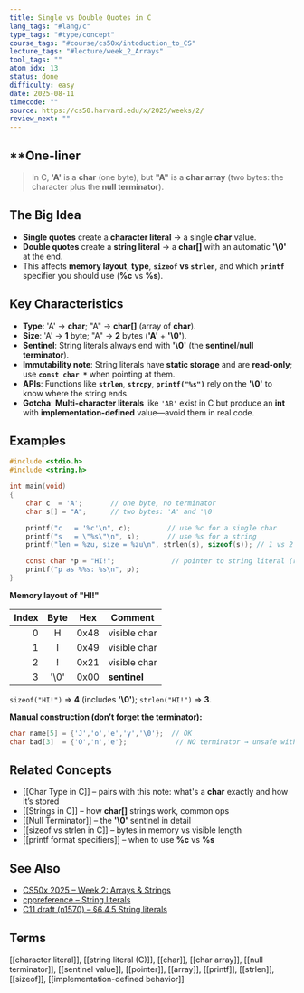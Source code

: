 ```yaml
---
title: Single vs Double Quotes in C
lang_tags: "#lang/c"
type_tags: "#type/concept"
course_tags: "#course/cs50x/intoduction_to_CS"
lecture_tags: "#lecture/week_2_Arrays"
tool_tags: ""
atom_idx: 13
status: done
difficulty: easy
date: 2025-08-11
timecode: ""
source: https://cs50.harvard.edu/x/2025/weeks/2/
review_next: ""
---
```


## **One-liner

> In C, **'A'** is a **char** (one byte), but **"A"** is a **char array** (two bytes: the character plus the **null terminator**).

## The Big Idea 
- **Single quotes** create a **character literal** → a single **char** value.
- **Double quotes** create a **string literal** → a **char[]** with an automatic **'\0'** at the end.
- This affects **memory layout**, **type**, **`sizeof` vs `strlen`**, and which **`printf`** specifier you should use (**%c** vs **%s**).

## Key Characteristics 
- **Type**: 'A' → **char**; "A" → **char[]** (array of **char**).
- **Size**: 'A' → **1** byte; "A" → **2** bytes (**'A'** + **'\0'**).
- **Sentinel**: String literals always end with **'\0'** (the **sentinel**/**null terminator**).
- **Immutability note**: String literals have **static storage** and are **read-only**; use **`const char *`** when pointing at them.
- **APIs**: Functions like **`strlen`**, **`strcpy`**, **`printf("%s")`** rely on the **'\0'** to know where the string ends.
- **Gotcha**: **Multi-character literals** like `'AB'` exist in C but produce an **int** with **implementation-defined** value—avoid them in real code.

## Examples 

```c
#include <stdio.h>
#include <string.h>

int main(void)
{
    char c  = 'A';       // one byte, no terminator
    char s[] = "A";      // two bytes: 'A' and '\0'

    printf("c   = '%c'\n", c);         // use %c for a single char
    printf("s   = \"%s\"\n", s);       // use %s for a string
    printf("len = %zu, size = %zu\n", strlen(s), sizeof(s)); // 1 vs 2

    const char *p = "HI!";              // pointer to string literal (read-only)
    printf("p as %%s: %s\n", p);
}
```

**Memory layout of "HI!"**

| Index | Byte | Hex  | Comment         |
|------:|:----:|:----:|-----------------|
| 0     | H    | 0x48 | visible char    |
| 1     | I    | 0x49 | visible char    |
| 2     | !    | 0x21 | visible char    |
| 3     | '\0'| 0x00 | **sentinel**     |

`sizeof("HI!")` ⇒ **4** (includes **'\0'**); `strlen("HI!")` ⇒ **3**.

**Manual construction (don’t forget the terminator):**
```c
char name[5] = {'J','o','e','y','\0'};  // OK
char bad[3]  = {'O','n','e'};            // NO terminator → unsafe with %s/strlen
```

## Related Concepts
- [[Char Type in C]] – pairs with this note: what's a **char** exactly and how it’s stored
- [[Strings in C]] – how **char[]** strings work, common ops
- [[Null Terminator]] – the **'\0'** sentinel in detail
- [[sizeof vs strlen in C]] – bytes in memory vs visible length
- [[printf format specifiers]] – when to use **%c** vs **%s**

## See Also
- [CS50x 2025 – Week 2: Arrays & Strings](https://cs50.harvard.edu/x/2025/weeks/2/)
- [cppreference – String literals](https://en.cppreference.com/w/c/language/string_literal)
- [C11 draft (n1570) – §6.4.5 String literals](https://port70.net/~nsz/c/c11/n1570.html#6.4.5)

## Terms
[[character literal]], [[string literal (C)]], [[char]], [[char array]], [[null terminator]], [[sentinel value]], [[pointer]], [[array]], [[printf]], [[strlen]], [[sizeof]], [[implementation-defined behavior]]
